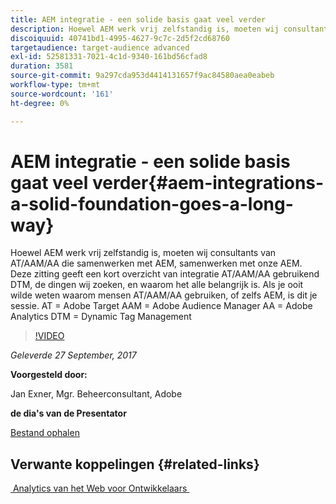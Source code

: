 ```yaml
---
title: AEM integratie - een solide basis gaat veel verder
description: Hoewel AEM werk vrij zelfstandig is, moeten wij consultants van AT/AAM/AA die samenwerken met AEM, samenwerken met onze AEM. Deze zitting geeft een kort overzicht van integratie AT/AAM/AA gebruikend DTM, de dingen wij zoeken, en waarom het alle belangrijk is.
discoiquuid: 40741bd1-4995-4627-9c7c-2d5f2cd68760
targetaudience: target-audience advanced
exl-id: 52581331-7021-4c1d-9340-161bd56cfad8
duration: 3581
source-git-commit: 9a297cda953d4414131657f9ac84580aea0eabeb
workflow-type: tm+mt
source-wordcount: '161'
ht-degree: 0%

---
```


# AEM integratie - een solide basis gaat veel verder{#aem-integrations-a-solid-foundation-goes-a-long-way}

Hoewel AEM werk vrij zelfstandig is, moeten wij consultants van AT/AAM/AA die samenwerken met AEM, samenwerken met onze AEM. Deze zitting geeft een kort overzicht van integratie AT/AAM/AA gebruikend DTM, de dingen wij zoeken, en waarom het alle belangrijk is. Als je ooit wilde weten waarom mensen AT/AAM/AA gebruiken, of zelfs AEM, is dit je sessie.   AT = Adobe Target AAM = Adobe Audience Manager AA = Adobe Analytics DTM = Dynamic Tag Management

>[!VIDEO](https://video.tv.adobe.com/v/19833/?quality=9)

*Geleverde 27 September, 2017*

**Voorgesteld door:**

Jan Exner, Mgr. Beheerconsultant, Adobe

**de dia&#39;s van de Presentator**

[Bestand ophalen](assets/170927-aem-gems-integrations.pdf)

## Verwante koppelingen {#related-links}

[&#x200B; Analytics van het Web voor Ontwikkelaars &#x200B;](https://webanalyticsfordevelopers.com/)

<!--
[Get back to the Overview](https://helpx.adobe.com/nl/experience-manager/kt/eseminars/gems/aem-index.html)
-->
